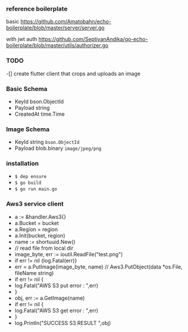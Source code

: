 
### reference boilerplate
basic
https://github.com/Amatobahn/echo-boilerplate/blob/master/server/server.go

with jwt auth
https://github.com/SeptiyanAndika/go-echo-boilerplate/blob/master/utils/authorizer.go

### TODO
-[] create flutter client that crops and uploads an image 

### Basic Schema

- KeyId bson.ObjectId
- Payload string
- CreatedAt time.Time 

### Image Schema

- KeyId string `bson.ObjectId`
- Payload blob.binary `image/jpeg/png`

### installation

- `$ dep ensure`
- `$ go build`
- `$ go run main.go`


### Aws3 service client
-  a := &handler.Aws3{}
-  a.Bucket = bucket
-  a.Region = region
-  a.Init(bucket, region)
-  name := shortuuid.New()
-  // read file from local dir
-  image_byte, err := ioutil.ReadFile("test.png")
-  if err != nil {log.Fatal(err)}
-  err = a.PutImage(image_byte, name) // Aws3.PutObject(data *os.File, fileName string)
-  if err != nil {
-    log.Fatal("AWS S3 put error : ",err)
-  }
-  obj, err := a.GetImage(name)
-  if err != nil {
-    log.Fatal("AWS S3 get error : ",err)
-  }
-  log.Println("SUCCESS S3 RESULT ",obj)
